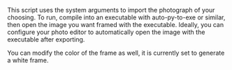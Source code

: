 This script uses the system arguments to import the photograph of your choosing. To run, compile into an executable with auto-py-to-exe or similar, then open the image you want framed with the executable. 
Ideally, you can configure your photo editor to automatically open the image with the executable after exporting.

You can modify the color of the frame as well, it is currently set to generate a white frame.
